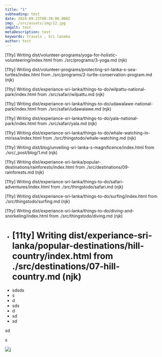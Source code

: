 ```yaml
---
title: "1"
subheading: test
date: 2024-09-21T00:39:00.000Z
img: ./src/assets/img/12.jpg
imgalt: test
metaDescription: test
keywords: travels , Sri lanaka
author: test
---
```


\[11ty] Writing dist/volunteer-programs/yoga-for-holistic-volunteering/index.html from ./src/programs/3-yoga.md (njk)

\[11ty] Writing dist/volunteer-programs/protecting-sri-lanka-s-sea-turtles/index.html from ./src/programs/2-turtle-conservation-program.md (njk)

\[11ty] Writing dist/experiance-sri-lanka/things-to-do/wilpattu-national-park/index.html from ./src/safari/wilpattu.md (njk)

\[11ty] Writing dist/experiance-sri-lanka/things-to-do/udawalawe-national-park/index.html from ./src/safari/udawalawe.md (njk)

\[11ty] Writing dist/experiance-sri-lanka/things-to-do/yala-national-park/index.html from ./src/safari/yala.md (njk)

\[11ty] Writing dist/experiance-sri-lanka/things-to-do/whale-watching-in-mirissa/index.html from ./src/thingstodo/whale-watching.md (njk)

\[11ty] Writing dist/blog/unveiling-sri-lanka-s-magnificence/index.html from ./src/\_post/blog/1.md (njk)

\[11ty] Writing dist/experiance-sri-lanka/popular-destinations/rainforests/index.html from ./src/destinations/09-rainforests.md (njk)

\[11ty] Writing dist/experiance-sri-lanka/things-to-do/safari-adventures/index.html from ./src/thingstodo/safari.md (njk)

\[11ty] Writing dist/experiance-sri-lanka/things-to-do/surfing/index.html from ./src/thingstodo/surfing.md (njk)

\[11ty] Writing dist/experiance-sri-lanka/things-to-do/diving-and-snorkeling/index.html from ./src/thingstodo/diving.md (njk)

- # \[11ty] Writing dist/experiance-sri-lanka/popular-destinations/hill-country/index.html from ./src/destinations/07-hill-country.md (njk)
- sdsds
- s
- d
- sds
- d
- sd
- sd

sd

s

![j](/assets/img/12.jpeg "j")
